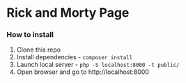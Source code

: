 # Rick and Morty Page

### How to install
1. Clone this repo
2. Install dependencies - `composer install`
3. Launch local server - `php -S localhost:8000 -t public/`
4. Open browser and go to http://localhost:8000
